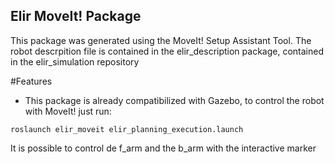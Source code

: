 ## Elir MoveIt! Package
This package was generated using the MoveIt! Setup Assistant Tool.
The robot descrpition file is contained in the elir_description package,
contained in the elir_simulation repository

#Features
* This package is already compatibilized with Gazebo, to control the robot with
MoveIt! just run:
```
roslaunch elir_moveit elir_planning_execution.launch
```
It is possible to control de f_arm and the b_arm with the interactive marker